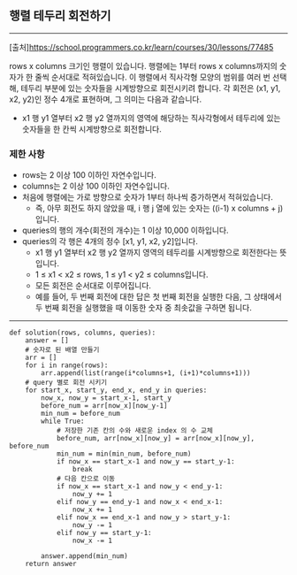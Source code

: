## 행렬 테두리 회전하기

---

[출처]https://school.programmers.co.kr/learn/courses/30/lessons/77485

rows x columns 크기인 행렬이 있습니다. 행렬에는 1부터 rows x columns까지의 숫자가 한 줄씩 순서대로 적혀있습니다. 이 행렬에서 직사각형 모양의 범위를 여러 번 선택해, 테두리 부분에 있는 숫자들을 시계방향으로 회전시키려 합니다. 각 회전은 (x1, y1, x2, y2)인 정수 4개로 표현하며, 그 의미는 다음과 같습니다.

- x1 행 y1 열부터 x2 행 y2 열까지의 영역에 해당하는 직사각형에서 테두리에 있는 숫자들을 한 칸씩 시계방향으로 회전합니다.

### 제한 사항

- rows는 2 이상 100 이하인 자연수입니다.
- columns는 2 이상 100 이하인 자연수입니다.
- 처음에 행렬에는 가로 방향으로 숫자가 1부터 하나씩 증가하면서 적혀있습니다.
  - 즉, 아무 회전도 하지 않았을 때, i 행 j 열에 있는 숫자는 ((i-1) x columns + j)입니다.
- queries의 행의 개수(회전의 개수)는 1 이상 10,000 이하입니다.
- queries의 각 행은 4개의 정수 [x1, y1, x2, y2]입니다.
  - x1 행 y1 열부터 x2 행 y2 열까지 영역의 테두리를 시계방향으로 회전한다는 뜻입니다.
  - 1 ≤ x1 < x2 ≤ rows, 1 ≤ y1 < y2 ≤ columns입니다.
  - 모든 회전은 순서대로 이루어집니다.
  - 예를 들어, 두 번째 회전에 대한 답은 첫 번째 회전을 실행한 다음, 그 상태에서 두 번째 회전을 실행했을 때 이동한 숫자 중 최솟값을 구하면 됩니다.

---
~~~
def solution(rows, columns, queries):
    answer = []
    # 숫자로 된 배열 만들기
    arr = []
    for i in range(rows):
        arr.append(list(range(i*columns+1, (i+1)*columns+1)))
    # query 별로 회전 시키기
    for start_x, start_y, end_x, end_y in queries:
        now_x, now_y = start_x-1, start_y
        before_num = arr[now_x][now_y-1]
        min_num = before_num
        while True:
            # 저장한 기존 칸의 수와 새로운 index 의 수 교체
            before_num, arr[now_x][now_y] = arr[now_x][now_y], before_num
            min_num = min(min_num, before_num)
            if now_x == start_x-1 and now_y == start_y-1:
                break
            # 다음 칸으로 이동
            if now_x == start_x-1 and now_y < end_y-1:
                now_y += 1
            elif now_y == end_y-1 and now_x < end_x-1:
                now_x += 1
            elif now_x == end_x-1 and now_y > start_y-1:
                now_y -= 1
            elif now_y == start_y-1:
                now_x -= 1

        answer.append(min_num)
    return answer
~~~